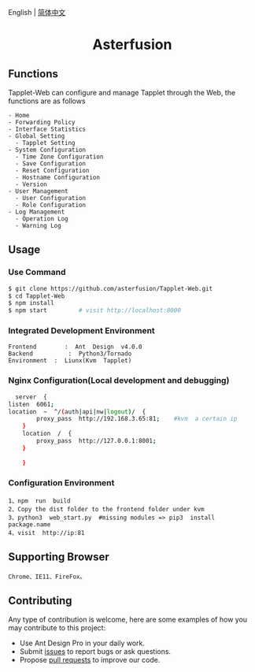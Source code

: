 English | [简体中文](./README.md)

<h1 align="center">Asterfusion</h1>

## Functions
Tapplet-Web can configure and manage Tapplet through the Web, the functions are as follows
```
- Home
- Forwarding Policy
- Interface Statistics
- Global Setting
  - Tapplet Setting
- System Configuration
  - Time Zone Configuration
  - Save Configuration
  - Reset Configuration
  - Hostname Configuration
  - Version
- User Management
  - User Configuration
  - Role Configuration
- Log Management 
  - Operation Log
  - Warning Log
```

## Usage

### Use Command

```bash
$ git clone https://github.com/asterfusion/Tapplet-Web.git
$ cd Tapplet-Web
$ npm install
$ npm start         # visit http://localhost:8000
```
### Integrated  Development  Environment
```
Frontend        :  Ant  Design  v4.0.0
Backend          :  Python3/Tornado
Environment  :  Liunx(Kvm  Tapplet)

```
###  Nginx Configuration(Local development and debugging)
```bash
  server  {
listen  6061;                                        
location  ~  ^/(auth|api|nw|logout)/  {
        proxy_pass  http://192.168.3.65:81;    #kvm  a certain ip
    }  
    location  /  {
        proxy_pass  http://127.0.0.1:8001;        
    }  
    
    }
```    

###  Configuration Environment
```
1、npm  run  build
2、Copy the dist folder to the frontend folder under kvm
3、python3  web_start.py  #missing modules => pip3  install  package.name
4、visit  http://ip:81
```

##  Supporting Browser
```
Chrome、IE11、FireFox。
```


## Contributing

Any type of contribution is welcome, here are some examples of how you may contribute to this project:

- Use Ant Design Pro in your daily work.
- Submit [issues](https://github.com/asterfusion/Tapplet-Web/issues) to report bugs or ask questions.
- Propose [pull requests](https://github.com/asterfusion/Tapplet-Web/pulls) to improve our code.
